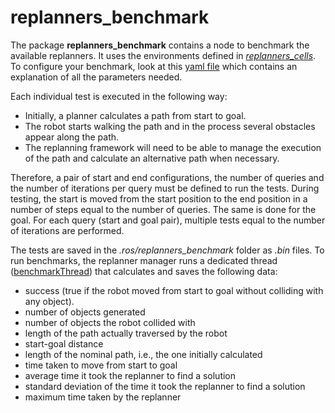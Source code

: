 # **replanners_benchmark**

The package **replanners_benchmark** contains a node to benchmark the available replanners.
It uses the environments defined in [*replanners_cells*](https://github.com/JRL-CARI-CNR-UNIBS/replanning_strategies/tree/master/replanners_cells).
To configure your benchmark, look at this [yaml file]() which contains an explanation of all the parameters needed.

Each individual test is executed in the following way:
- Initially, a planner calculates a path from start to goal.
- The robot starts walking the path and in the process several obstacles appear along the path.
- The replanning framework will need to be able to manage the execution of the path and calculate an alternative path when necessary.

Therefore, a pair of start and end configurations, the number of queries and the number of iterations per query must be defined to run the tests. During testing, the start is moved from the start position to the end position in a number of steps equal to the number of queries. The same is done for the goal. For each query (start and goal pair), multiple tests equal to the number of iterations are performed.

The tests are saved in the *.ros/replanners_benchmark* folder as *.bin* files.
To run benchmarks, the replanner manager runs a dedicated thread ([benchmarkThread](https://github.com/JRL-CARI-CNR-UNIBS/replanning_strategies/blob/master/replanners_lib/include/replanners_lib/replanner_managers/replanner_manager_base.h)) that calculates and saves the following data:
- success (true if the robot moved from start to goal without colliding with any object).
- number of objects generated
- number of objects the robot collided with
- length of the path actually traversed by the robot
- start-goal distance
- length of the nominal path, i.e., the one initially calculated
- time taken to move from start to goal
- average time it took the replanner to find a solution
- standard deviation of the time it took the replanner to find a solution
- maximum time taken by the replanner
